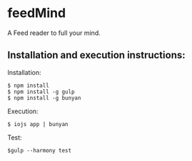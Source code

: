 # feedMind
A Feed reader to full your mind.

Installation and execution instructions:
------------------------------------------
Installation:

    $ npm install
    $ npm install -g gulp
    $ npm install -g bunyan

Execution:

    $ iojs app | bunyan
    
Test:

    $gulp --harmony test